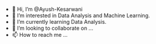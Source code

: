 - 👋 Hi, I’m @Ayush-Kesarwani
- 👀 I’m interested in Data Analysis and Machine Learning.
- 🌱 I’m currently learning Data Analysis.
- 💞️ I’m looking to collaborate on ...
- 📫 How to reach me ...

<!---
Ayush-Kesarwani/Ayush-Kesarwani is a ✨ special ✨ repository because its `README.md` (this file) appears on your GitHub profile.
You can click the Preview link to take a look at your changes.
--->
